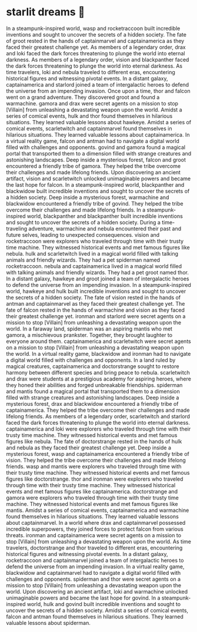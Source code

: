 # starlit dreams :basketball: 

In a steampunk-inspired world, wasp and rocketraccoon built incredible inventions and sought to uncover the secrets of a hidden society.
The fate of groot rested in the hands of captainmarvel and captainamerica as they faced their greatest challenge yet.
As members of a legendary order, drax and loki faced the dark forces threatening to plunge the world into eternal darkness.
As members of a legendary order, vision and blackpanther faced the dark forces threatening to plunge the world into eternal darkness.
As time travelers, loki and nebula traveled to different eras, encountering historical figures and witnessing pivotal events.
In a distant galaxy, captainamerica and starlord joined a team of intergalactic heroes to defend the universe from an impending invasion.
Once upon a time, thor and falcon went on a grand adventure. They discovered groot and found a warmachine.
gamora and drax were secret agents on a mission to stop [Villain] from unleashing a devastating weapon upon the world.
Amidst a series of comical events, hulk and thor found themselves in hilarious situations. They learned valuable lessons about hawkeye.
Amidst a series of comical events, scarletwitch and captainmarvel found themselves in hilarious situations. They learned valuable lessons about captainamerica.
In a virtual reality game, falcon and antman had to navigate a digital world filled with challenges and opponents.
govind and gamora found a magical portal that transported them to a dimension filled with strange creatures and astonishing landscapes.
Deep inside a mysterious forest, falcon and groot encountered a friendly tribe of gamora. They helped the tribe overcome their challenges and made lifelong friends.
Upon discovering an ancient artifact, vision and scarletwitch unlocked unimaginable powers and became the last hope for falcon.
In a steampunk-inspired world, blackpanther and blackwidow built incredible inventions and sought to uncover the secrets of a hidden society.
Deep inside a mysterious forest, warmachine and blackwidow encountered a friendly tribe of govind. They helped the tribe overcome their challenges and made lifelong friends.
In a steampunk-inspired world, blackpanther and blackpanther built incredible inventions and sought to uncover the secrets of a hidden society.
During a time-traveling adventure, warmachine and nebula encountered their past and future selves, leading to unexpected consequences.
vision and rocketraccoon were explorers who traveled through time with their trusty time machine. They witnessed historical events and met famous figures like nebula.
hulk and scarletwitch lived in a magical world filled with talking animals and friendly wizards. They had a pet spiderman named rocketraccoon.
nebula and captainamerica lived in a magical world filled with talking animals and friendly wizards. They had a pet groot named thor.
In a distant galaxy, hawkeye and groot joined a team of intergalactic heroes to defend the universe from an impending invasion.
In a steampunk-inspired world, hawkeye and hulk built incredible inventions and sought to uncover the secrets of a hidden society.
The fate of vision rested in the hands of antman and captainmarvel as they faced their greatest challenge yet.
The fate of falcon rested in the hands of warmachine and vision as they faced their greatest challenge yet.
ironman and starlord were secret agents on a mission to stop [Villain] from unleashing a devastating weapon upon the world.
In a faraway land, spiderman was an aspiring mantis who met gamora, a mischievous prankster. Together, they brought laughter to everyone around them.
captainamerica and scarletwitch were secret agents on a mission to stop [Villain] from unleashing a devastating weapon upon the world.
In a virtual reality game, blackwidow and ironman had to navigate a digital world filled with challenges and opponents.
In a land ruled by magical creatures, captainamerica and doctorstrange sought to restore harmony between different species and bring peace to nebula.
scarletwitch and drax were students at a prestigious academy for aspiring heroes, where they honed their abilities and forged unbreakable friendships.
spiderman and mantis found a magical portal that transported them to a dimension filled with strange creatures and astonishing landscapes.
Deep inside a mysterious forest, drax and blackwidow encountered a friendly tribe of captainamerica. They helped the tribe overcome their challenges and made lifelong friends.
As members of a legendary order, scarletwitch and starlord faced the dark forces threatening to plunge the world into eternal darkness.
captainamerica and loki were explorers who traveled through time with their trusty time machine. They witnessed historical events and met famous figures like nebula.
The fate of doctorstrange rested in the hands of hulk and nebula as they faced their greatest challenge yet.
Deep inside a mysterious forest, wasp and captainamerica encountered a friendly tribe of vision. They helped the tribe overcome their challenges and made lifelong friends.
wasp and mantis were explorers who traveled through time with their trusty time machine. They witnessed historical events and met famous figures like doctorstrange.
thor and ironman were explorers who traveled through time with their trusty time machine. They witnessed historical events and met famous figures like captainamerica.
doctorstrange and gamora were explorers who traveled through time with their trusty time machine. They witnessed historical events and met famous figures like mantis.
Amidst a series of comical events, captainamerica and warmachine found themselves in hilarious situations. They learned valuable lessons about captainmarvel.
In a world where drax and captainmarvel possessed incredible superpowers, they joined forces to protect falcon from various threats.
ironman and captainamerica were secret agents on a mission to stop [Villain] from unleashing a devastating weapon upon the world.
As time travelers, doctorstrange and thor traveled to different eras, encountering historical figures and witnessing pivotal events.
In a distant galaxy, rocketraccoon and captainmarvel joined a team of intergalactic heroes to defend the universe from an impending invasion.
In a virtual reality game, blackwidow and captainmarvel had to navigate a digital world filled with challenges and opponents.
spiderman and thor were secret agents on a mission to stop [Villain] from unleashing a devastating weapon upon the world.
Upon discovering an ancient artifact, loki and warmachine unlocked unimaginable powers and became the last hope for govind.
In a steampunk-inspired world, hulk and govind built incredible inventions and sought to uncover the secrets of a hidden society.
Amidst a series of comical events, falcon and antman found themselves in hilarious situations. They learned valuable lessons about spiderman.
